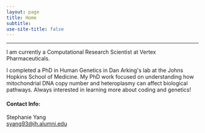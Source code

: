 ```yaml
---
layout: page
title: Home
subtitle: 
use-site-title: false
---
```

------------------------------

I am currently a Computational Research Scientist at Vertex Pharmaceuticals. 

I completed a PhD in Human Genetics in Dan Arking's lab at the Johns Hopkins School of Medicine.  My PhD work focused on understanding how mitochondrial DNA copy number and heteroplasmy can affect biological pathways.  Always interested in learning more about coding and genetics!

#### Contact Info:  
Stephanie Yang    
syang93@jh.alumni.edu  
